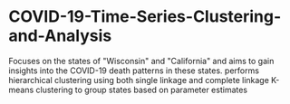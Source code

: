 # COVID-19-Time-Series-Clustering-and-Analysis
Focuses on the states of "Wisconsin" and "California" and aims to gain insights into the COVID-19 death patterns in these states. performs hierarchical clustering using both single linkage and complete linkage K-means clustering to group states based on parameter estimates 

